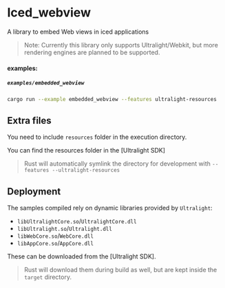 # Iced_webview

A library to embed Web views in iced applications

> Note: Currently this library only supports Ultralight/Webkit, but more rendering engines are planned to be supported.

#### examples:

##### `examples/embedded_webview`
```sh
cargo run --example embedded_webview --features ultralight-resources
```

## Extra files

You need to include `resources` folder in the execution directory.

You can find the resources folder in the [Ultralight SDK]

> Rust will automatically symlink the directory for development with `--features --ultralight-resources`

## Deployment

The samples compiled rely on dynamic libraries provided by `Ultralight`:
- `libUltralightCore.so`/`UltralightCore.dll`
- `libUltralight.so`/`Ultralight.dll`
- `libWebCore.so`/`WebCore.dll`
- `libAppCore.so`/`AppCore.dll`

These can be downloaded from the [Ultralight SDK].

> Rust will download them during build as well, but are kept inside the `target` directory.
